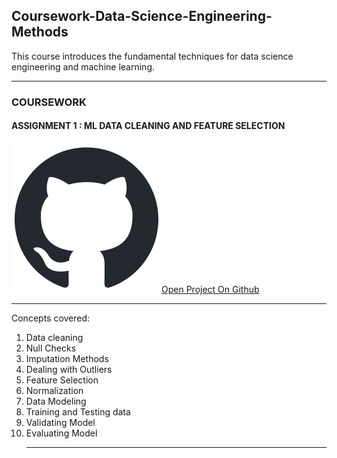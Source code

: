 
<h2> Coursework-Data-Science-Engineering-Methods</h2>
This course introduces the fundamental techniques for data science engineering and machine learning.
<hr>
<h3> COURSEWORK </h3>

<h4>ASSIGNMENT 1 : ML DATA CLEANING AND FEATURE SELECTION </h4>
<a href="https://github.com/ShreyaJaiswal1604/Coursework-Data-Science-Engineering-Methods/tree/main/ML%20Data%20Cleaning%20and%20Feature%20Selection">
<img src="https://github.com/ShreyaJaiswal1604/Coursework-Data-Science-Engineering-Methods/blob/main/github-mark.png" />Open Project On Github</a>
<hr>

Concepts covered:
<ol>
<li> Data cleaning </li>
<li> Null Checks </li>
<li> Imputation Methods </li>
<li> Dealing with Outliers</li>
<li> Feature Selection</li>
<li> Normalization </li>
<li> Data Modeling </li>
<li> Training and Testing data</li>
<li> Validating Model</li>
<li>Evaluating Model </li>

<hr>

